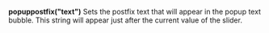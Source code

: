 <a name="popuppostfix"></a>
**popuppostfix("text")** Sets the postfix text that will appear in the popup text bubble. This string will appear just after the current value of the slider.  